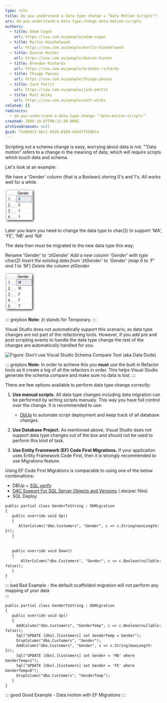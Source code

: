 ```yaml
---
type: rule
title: Do you understand a data type change = "Data Motion Scripts"?
uri: do-you-understand-a-data-type-change-data-motion-scripts
authors:
  - title: Adam Cogan
    url: https://ssw.com.au/people/adam-cogan
  - title: Martin Hinshelwood
    url: https://ssw.com.au/people/martin-hinshelwood
  - title: Duncan Hunter
    url: https://ssw.com.au/people/duncan-hunter
  - title: Brendan Richards
    url: https://ssw.com.au/people/brendan-richards
  - title: Thiago Passos
    url: https://ssw.com.au/people/thiago-passos
  - title: Jack Pettit
    url: https://ssw.com.au/people/jack-pettit
  - title: Matt Wicks
    url: https://ssw.com.au/people/matt-wicks
related: []
redirects:
  - do-you-understand-a-data-type-change-＂data-motion-scripts＂
created: 2009-10-07T00:12:39.000Z
archivedreason: null
guid: 72e85813-bbc1-4426-8108-4a5d7f559b7a
---
```

Scripting out a schema change is easy, worrying about data is not. "'Data motion" refers to a change in the meaning of data, which will require scripts which touch data and schema. 

Let's look at an example:   

<!--endintro-->

We have a 'Gender' column (that is a Boolean) storing 0's and 1's. All works well for a while.

![Figure: Anything wrong this Gender column?](TableBit.jpg)

Later you learn you need to change the data type to char(2) to support 'MA', 'FE', 'NB' and 'NA' 

The data then must be migrated to the new data type this way:

Rename 'Gender' to 'ztGender' 
*Add a new column 'Gender' with type char(2)
Insert the existing data from 'ztGender' to 'Gender' (map 0 to 'F' and 1 to 'M')
Delete the column ztGender*

![Figure: Changing the data type and data required a "Data Motion Script"](TableChar.jpg)  

::: greybox
**Note:** zt stands for Temporary.
:::

Visual Studio does not automatically support this scenario, as data type changes are not part of the refactoring tools. However, if you add pre and post scripting events to handle the data type change the rest of the changes are automatically handled for you.

![Figure: Don't use Visual Studio Schema Compare Tool (aka Data Dude)](microsoft-schema-compare.png)

::: greybox 
**Note:** In order to achieve this you **must** use the built in Refactor tools as it create a log of all the refactors in order. This helps Visual Studio generate the schema compare and make sure no data is lost.
:::

There are few options available to perform data type change correctly:

1. **Use manual scripts.** All data type changes including data migration can be performed by writing scripts manualy. This way you have full control over the change. It is recommended to use:

   * [DbUp](http://dbup.github.io/) to automate script deployment and keep track of all database changes.

2. **Use Database Project.** As mentioned above, Visual Studio does not support data type changes out of the box and should not be used to perform this kind of task.
3. **Use Entity Framework (EF) Code First Migrations.** If your application uses Entity Framework Code First, then it is strongly recommended to use Migrations feature.

Using EF Code First Migrations is comparable to using one of the below combinations:

* DBUp + [SQL verify](https://www.nuget.org/packages/SSW.SqlVerify.EF/)
* [DAC Support For SQL Server Objects and Versions](https://technet.microsoft.com/en-us/library/ee210549%28v=sql.110%29.aspx) (.dacpac files)
* SQL Deploy

```
public partial class GenderToString : DbMigration
{
   public override void Up()
   {
      AlterColumn("dbo.Customers", "Gender", c => c.String(maxLength: 2));
   }
        
   
   public override void Down()
   {
       AlterColumn("dbo.Customers", "Gender", c => c.Boolean(nullable: false));
   }
}
```

::: bad
Bad Example - the default scaffolded migration will not perform any mapping of your data\
:::

```
public partial class GenderToString : DbMigration
{
   public override void Up()
   {
     AddColumn("dbo.Customers", "GenderTemp", c => c.Boolean(nullable: false));
     Sql("UPDATE [dbo].[Customers] set GenderTemp = Gender");
     DropColumn("dbo.Customers", "Gender");
     AddColumn("dbo.Customers", "Gender", c => c.String(maxLength: 2));
     Sql("UPDATE [dbo].[Customers] set Gender = 'MA' where GenderTemp=1");
     Sql("UPDATE [dbo].[Customers] set Gender = 'FE' where GenderTemp=0");
     DropColumn("dbo.Customers", "GenderTemp");
   }
}
```

::: good
Good Example - Data motion with EF Migrations
:::
